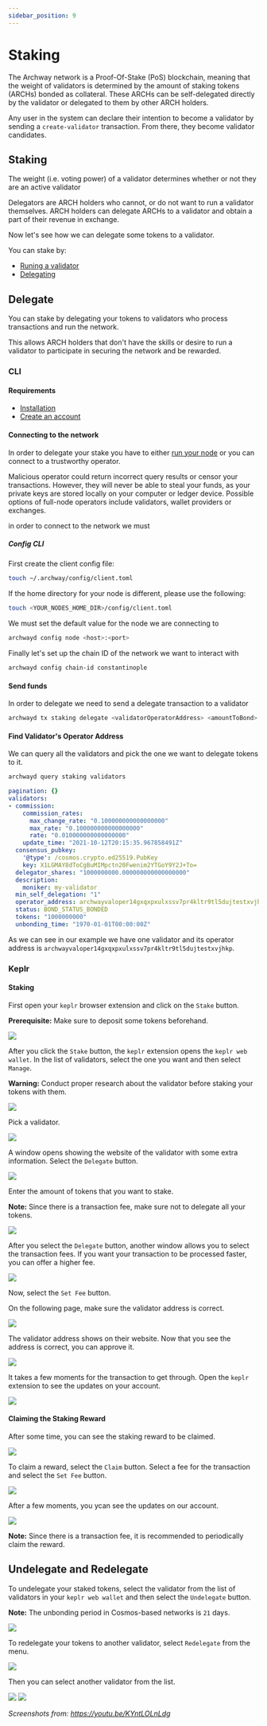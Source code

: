 ```yaml
---
sidebar_position: 9
---
```


# Staking
The Archway network is a Proof-Of-Stake (PoS) blockchain, meaning that the weight of validators is determined by the amount of staking tokens (ARCHs) bonded as collateral. These ARCHs can be self-delegated directly by the validator or delegated to them by other ARCH holders.

Any user in the system can declare their intention to become a validator by sending a `create-validator` transaction. From there, they become validator candidates.

## Staking
The weight (i.e. voting power) of a validator determines whether or not they are an active validator

Delegators are ARCH holders who cannot, or do not want to run a validator themselves. ARCH holders can delegate ARCHs to a validator and obtain a part of their revenue in exchange.

Now let's see how we can delegate some tokens to a validator.

You can stake by:
- [Runing a validator](./validator/running-a-validator-node.md)
- [Delegating](./staking.md#Delegate)

## Delegate
You can stake by delegating your tokens to validators who process transactions and run the network.

This allows ARCH holders that don't have the skills or desire to run a validator to participate in securing the network and be rewarded.

### CLI

#### Requirements
- [Installation](./wallet.md#CLI)
- [Create an account](./wallet.md#CLI)

#### Connecting to the network
In order to delegate your stake you have to either [run your node](./node/join-a-network.md) or you can connect to a trustworthy operator.

Malicious operator could return incorrect query results or censor your transactions. However, they will never be able to steal your funds, as your private keys are stored locally on your computer or ledger device. Possible options of full-node operators include validators, wallet providers or exchanges.

in order to connect to the network we must 

##### Config CLI

First create the client config file:

```bash
touch ~/.archway/config/client.toml
```

If the home directory for your node is different, please use the following:

```bash
touch <YOUR_NODES_HOME_DIR>/config/client.toml
```

We must set the default value for the node we are connecting to

```sh
archwayd config node <host>:<port>
```

Finally let's set up the chain ID of the network we want to interact with

```sh
archwayd config chain-id constantinople
```

#### Send funds
In order to delegate we need to send a delegate transaction to a validator

```sh
archwayd tx staking delegate <validatorOperatorAddress> <amountToBond> --from <yourKeyName> --gas auto --gas-adjustment 1.5 --gas-prices <gasPrice>
```

#### Find Validator's Operator Address

We can query all the validators and pick the one we want to delegate tokens to it.

```bash
archwayd query staking validators
```
```yml
pagination: {}
validators:
- commission:
    commission_rates:
      max_change_rate: "0.100000000000000000"
      max_rate: "0.100000000000000000"
      rate: "0.010000000000000000"
    update_time: "2021-10-12T20:15:35.967858491Z"
  consensus_pubkey:
    '@type': /cosmos.crypto.ed25519.PubKey
    key: X1LGMAY8dToCgBuMIMpctn20Fwenim2YTGoY9Y2J+To=
  delegator_shares: "1000000000.000000000000000000"
  description:
    moniker: my-validator
  min_self_delegation: "1"
  operator_address: archwayvaloper14gxqxpxulxssv7pr4kltr9tl5dujtestxvjhkp
  status: BOND_STATUS_BONDED
  tokens: "1000000000"
  unbonding_time: "1970-01-01T00:00:00Z"
```

As we can see in our example we have one validator and its operator address is `archwayvaloper14gxqxpxulxssv7pr4kltr9tl5dujtestxvjhkp`.

### Keplr


#### Staking

First open your `keplr` browser extension and click on the `Stake` button.

**Prerequisite:** Make sure to deposit some tokens beforehand.

![](./assets/staking01.png)

After you click the `Stake` button, the `keplr` extension opens the `keplr web wallet`. 
In the list of validators, select the one you want and then select `Manage`.

**Warning:** Conduct proper research about the validator before staking your tokens with them.

![](./assets/staking02.png)

Pick a validator.

![](./assets/staking03.png)

A window opens showing the website of the validator with some extra information.
Select the `Delegate` button.

![](./assets/staking04.png)

Enter the amount of tokens that you want to stake.

**Note:** Since there is a transaction fee, make sure not to delegate all your tokens.

![](./assets/staking05.png)

After you select the `Delegate` button, another window allows you to select the transaction fees. If you want your transaction to be processed faster, you can offer a higher fee.

![](./assets/staking06.png)

Now, select the `Set Fee` button.

On the following page, make sure the validator address is correct.

![](./assets/staking07.png)

The validator address shows on their website. Now that you see the address is correct, you can approve it.

![](./assets/staking08.png)

It takes a few moments for the transaction to get through. Open the `keplr` extension to see the updates on your account.

![](./assets/staking09.png)

#### Claiming the Staking Reward

After some time, you can see the staking reward to be claimed.

![](./assets/staking10.png)

To claim a reward, select the `Claim` button. 
Select a fee for the transaction and select the `Set Fee` button.

![](./assets/staking11.png)

After a few moments, you ycan see the updates on our account.

![](./assets/staking12.png)

**Note:** Since there is a transaction fee, it is recommended to periodically claim the reward.

## Undelegate and Redelegate

To undelegate your staked tokens, select the validator from the list of validators in your `keplr web wallet` and then select the `Undelegate` button.

**Note:** The unbonding period in Cosmos-based networks is `21` days. 

![](./assets/staking13.png)

To redelegate your tokens to another validator, select `Redelegate` from the menu.

![](./assets/staking14.png)

Then you can select another validator from the list.

![](./assets/staking15.png)
![](./assets/staking16.png)


_Screenshots from: https://youtu.be/KYntLOLnLdg_
